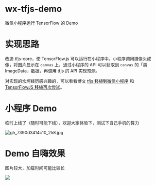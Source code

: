# wx-tfjs-demo
微信小程序运行 TensorFlow 的 Demo

# 实现思路
改造 tfjs-core，使 TensorFlow.js 可以运行在小程序中。小程序调用摄像头成像，将图片显示在 `canvas` 上，通过小程序的 API 可以获取到 `canvas` 的「类 ImageData」数据，再调用 tfjs 的 API 实现预测。

对实现的坎坷经历感兴趣的，可以看看博文 [tfjs 移植到微信小程序](https://hunterx.xyz/try-tfjs-on-wx.html) 和 [TensorFlowJS 移植再次尝试](https://hunterx.xyz/retry-tfjs-on-wx.html)。

# 小程序 Demo
临时上线了（随时可能下线），欢迎大家体验下，测试下自己手机的算力

![gh_7390d3414c10_258.jpg](http://i.endpot.com/image/H1DFC/gh_7390d3414c10_258.jpg)

# Demo 自嗨效果
图片较大，加载时间可能比较长

![](https://github.com/HunterXuan/wx-tfjs-demo/blob/master/images/demo.gif)

